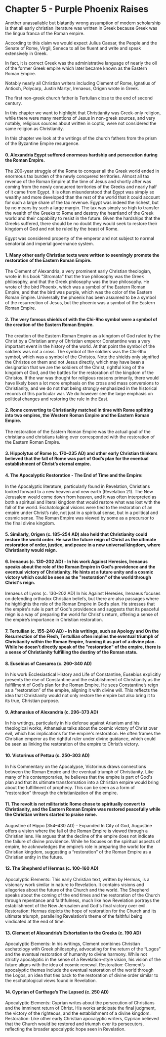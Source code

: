 # Chapter 5 - Purple Phoenix Raises

Another unassailable but blatantly wrong assumption of modern scholarship is that all early christian literature was written in Greek because Greek was the lingua franca of the Roman empire.

According to this claim we would expect Julius Caesar, the People and the Senate of Rome, Virgil, Seneca to all be fluent and write and speak extensively in Greek.

In fact, it is correct Greek was the administrative language of nearly the oll of the former Greek empire which later became known as the Eastern Roman Empire.

Notably nearly all Christian writers including Clement of Rome, Ignatius of Antioch, Polycarp, Justin Martyr, Irenaeus, Origen wrote in Greek.

The first non-greek church father is Tertulian close to the end of second century.

In this chapter we want to highlight that Christianity was Greek-only religion, while there were many mentions of Jesus in non-greek sources, and very notably, religious sources about written in coptic, were not considered the same religion as Christianity.

In this chapter we look at the writings of the church fathers from the prism of the Byzantine Empire resurgence.

#### 0. Alexandria Egypt suffered enormous hardship and persecution during the Roman Empire.

The 200-year struggle of the Rome to conquer all the Greek world ended in enormous tax burden of the newly conquered territories.
Almost all tax revenue of the Roman Empire at the time of Jesus and shortly after was coming from the newly conquered territories of the Greeks and nearly half of it came from Egypt.
It is often misunderstood that Egypt was simply so wealthy and more developed than the rest of the world that it could account for such a large share of the tax revenue.
Egypt was indeed the richest, but by no means by such a large margin.
The tax was simply so high to transfer the wealth of the Greeks to Rome and destroy the heartland of the Greek world and their capability to resist in the future.
Given the hardships that the Greeks suffered, there should be no doubt they would seek to restore their kingdom of God and not be ruled by the beast of Rome.

Egypt was considered property of the emperor and not subject to normal senatorial and imperial governance system.

#### 1. Many other early Christian texts were written to seemingly promote the restoration of the Eastern Roman Empire.
The Clement of Alexandria, a very prominent early Christian theologian, wrote in his book "Stromata" that the true philosophy was the Greek philosophy, and that the Greek philosophy was the true philosophy.
He wrote of the bird Phoenix, which was a symbol of the Eastern Roman Empire, and that the bird was purple, which was the color of the Eastern Roman Empire.
Universally the phoenix has been assumed to be a symbol of the resurrection of Jesus, but the phoenix was a symbol of the Eastern Roman Empire.

#### 2. The very famous shields of with the Chi-Rho symbol were a symbol of the creation of the Eastern Roman Empire.

The creation of the Eastern Roman Empire as a kingdom of God ruled by the Christ by a Christian army of Christian emperor Constantine was a very important event in the history of the world.
At that point the symbol of the soldiers was not a cross. The symbol of the soldiers was the Chi-Rho symbol, which was a symbol of the Christos.
Note the shields only signified the Christos on them and not Jesus directly, which may have been a designation that we are the soldiers of the Christ, rightful king of the kingdom of God, and the battles for the restoration of the kingdom of the Christos.
If the war was thought for religious reasons primarily, there would have likely been a lot more emphasis on the cross and mass conversions to Christianity, and we do not that being strongly emphasized in the historical records of this particular war.
We do however see the large emphasis on political changes and restoring the rule in the East.

#### 2. Rome converting to Christianity matched in time with Rome splitting into two empires, the Western Roman Empire and the Eastern Roman Empire.
The restoration of the Eastern Roman Empire was the actual goal of the christians and christians taking over corresponded with the restoration of the Eastern Roman Empire.

#### 3. Hippolytus of Rome (c. 170–235 AD) and other early Christian thinkers believed that the fall of Rome was part of God’s plan for the eventual establishment of Christ’s eternal empire.

#### 4. The Apocalyptic Restoration - The End of Time and the Empire:
 In the Apocalyptic literature, particularly found in Revelation, Christians looked forward to a new heaven and new earth (Revelation 21). The New Jerusalem would come down from heaven, and it was often interpreted as both a spiritual and literal kingdom that would restore what was lost with the fall of the world.
 Eschatological visions were tied to the restoration of an empire under Christ’s rule, not just in a spiritual sense, but in a political and cosmic sense. The Roman Empire was viewed by some as a precursor to the final divine kingdom.

#### 5. Similarly, Origen (c. 185–254 AD) also held that Christianity could restore the world order. He saw the future reign of Christ as the ultimate restoration of order, justice, and peace in a new universal kingdom, where Christianity would reign.

#### 6. Irenaeus (c. 130–202 AD) - In his work Against Heresies, Irenaeus speaks about the role of the Roman Empire in God's providence and the eventual victory of Christianity. He hints at a future unity and a cosmic victory which could be seen as the "restoration" of the world through Christ's reign.
Irenaeus of Lyons (c. 130–202 AD)
In his Against Heresies, Irenaeus focuses on defending orthodox Christian beliefs, but there are also passages where he highlights the role of the Roman Empire in God’s plan. He stresses that the empire's rule is part of God's providence and suggests that its peaceful reign is a way of preparing the world for Christ's return, offering a sense of the empire’s importance in Christian restoration.

#### 7. Tertullian (c. 155–240 AD) - In his writings, such as Apology and On the Resurrection of the Flesh, Tertullian often implies the eventual triumph of Christianity within the Roman Empire, framing it as part of a divine plan. While he doesn't directly speak of the "restoration" of the empire, there is a sense of Christianity fulfilling the destiny of the Roman state.

#### 8. Eusebius of Caesarea (c. 260–340 AD)
In his work Ecclesiastical History and Life of Constantine, Eusebius explicitly presents the rise of Constantine and the establishment of Christianity as the fulfillment of God’s plan for the Roman Empire. He sees Constantine’s reign as a “restoration” of the empire, aligning it with divine will. This reflects the idea that Christianity would not only restore the empire but also bring it to its true, Christian purpose.

#### 9. Athanasius of Alexandria (c. 296–373 AD)
In his writings, particularly in his defense against Arianism and his theological works, Athanasius talks about the cosmic victory of Christ over evil, which has implications for the empire's restoration. He often frames the Christian emperor as the rightful ruler under divine guidance, which could be seen as linking the restoration of the empire to Christ’s victory.

#### 10. Victorinus of Pettau (c. 250–303 AD)
In his Commentary on the Apocalypse, Victorinus draws connections between the Roman Empire and the eventual triumph of Christianity. Like many of his contemporaries, he believes that the empire is part of God's plan and that its ultimate transformation into a Christian empire would bring about the fulfillment of prophecy. This can be seen as a form of "restoration" through the christianization of the empire.

#### 11. The revolt is not militaristic Rome chose to spiritually convert to Christianity, and the Eastern Roman Empire was restored peacefully while the Christian writers started to praise rome.

Augustine of Hippo (354–430 AD) – Expanded
In City of God, Augustine offers a vision where the fall of the Roman Empire is viewed through a Christian lens. He argues that the decline of the empire does not indicate the failure of divine providence. While he focuses on the spiritual aspects of empire, he acknowledges the empire’s role in preparing the world for the Christian kingdom, suggesting a “restoration” of the Roman Empire as a Christian entity in the future.

#### 12. The Shepherd of Hermas (c. 100-160 AD)
Apocalyptic Elements: This early Christian text, written by Hermas, is a visionary work similar in nature to Revelation. It contains visions and allegories about the future of the Church and the world. The Shepherd speaks about the coming of the end times and the restoration of the Church through repentance and faithfulness, much like how Revelation portrays the establishment of the New Jerusalem and God's final victory over evil.
Restoration: Hermas depicts the hope of restoration for the Church and its ultimate triumph, paralleling Revelation’s theme of the faithful being vindicated at the end of time.

#### 13. Clement of Alexandria’s Exhortation to the Greeks (c. 190 AD)
Apocalyptic Elements: In his writings, Clement combines Christian eschatology with Greek philosophy, advocating for the return of the “Logos” and the eventual restoration of humanity to divine harmony. While not strictly apocalyptic in the sense of a Revelation-style vision, his vision of the future aligns with the idea of cosmic renewal.
Restoration: Clement’s apocalyptic themes include the eventual restoration of the world through the Logos, an idea that ties back to the restoration of divine order similar to the eschatological views found in Revelation.

#### 14. Cyprian of Carthage’s The Lapsed (c. 250 AD)
Apocalyptic Elements: Cyprian writes about the persecution of Christians and the imminent return of Christ. His works anticipate the final judgment, the victory of the righteous, and the establishment of a divine kingdom.
Restoration: Like other early Christian apocalyptic writers, Cyprian believed that the Church would be restored and triumph over its persecutors, reflecting the broader apocalyptic hope seen in Revelation.
